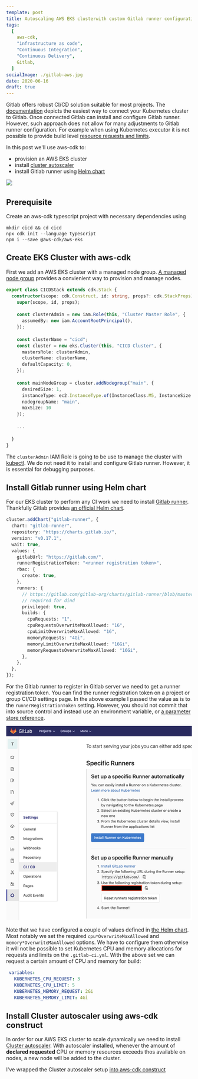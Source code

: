 ```yaml
---
template: post
title: Autoscaling AWS EKS clusterwith custom Gitlab runner configuration
tags:
  [
    aws-cdk,
    "infrastructure as code",
    "Continuous Integration",
    "Continuous Delivery",
    Gitlab,
  ]
socialImage: ./gitlab-aws.jpg
date: 2020-06-16
draft: true
---
```


Gitlab offers robust CI/CD solution suitable for most projects.
The [documentation](https://docs.gitlab.com/ee/user/project/clusters/add_remove_clusters.html) depicts the easiest way to connect your Kubernetes cluster to Gitlab.
Once connected Gitlab can install and configure Gitlab runner.
However, such approach does not allow for many adjustments to Gitlab runner configuration.
For example when using Kubernetes executor it is not possible to provide build level [resource requests and limits](https://docs.gitlab.com/runner/executors/kubernetes.html#overwriting-build-resources).

In this post we'll use aws-cdk to:

- provision an AWS EKS cluster
- install [cluster autoscaler](https://docs.aws.amazon.com/eks/latest/userguide/cluster-autoscaler.html)
- install Gitlab runner using [Helm chart](https://docs.gitlab.com/runner/install/kubernetes.html)

![](./gitlab-aws.jpg)

## Prerequisite

Create an aws-cdk typescript project with necessary dependencies using

```shell
mkdir cicd && cd cicd
npx cdk init --language typescript
npm i --save @aws-cdk/aws-eks
```

## Create EKS Cluster with aws-cdk

First we add an AWS EKS cluster with a managed node group.
[A managed node group](https://docs.aws.amazon.com/eks/latest/userguide/managed-node-groups.html) provides a convienient way to provision and manage nodes.

```typescript
export class CICDStack extends cdk.Stack {
  constructor(scope: cdk.Construct, id: string, props?: cdk.StackProps) {
    super(scope, id, props);

    const clusterAdmin = new iam.Role(this, "Cluster Master Role", {
      assumedBy: new iam.AccountRootPrincipal(),
    });

    const clusterName = "cicd";
    const cluster = new eks.Cluster(this, "CICD Cluster", {
      mastersRole: clusterAdmin,
      clusterName: clusterName,
      defaultCapacity: 0,
    });

    const mainNodeGroup = cluster.addNodegroup("main", {
      desiredSize: 1,
      instanceType: ec2.InstanceType.of(InstanceClass.M5, InstanceSize.XLARGE2),
      nodegroupName: "main",
      maxSize: 10
    });

    ...

  }
}
```

The `clusterAdmin` IAM Role is going to be use to manage the cluster with [kubectl](https://kubernetes.io/docs/tasks/tools/install-kubectl/).
We do not need it to install and configure Gitlab runner. However, it is essential for debugging purposes.

## Install Gitlab runner using Helm chart

For our EKS cluster to perform any CI work we need to install [Gitlab runner](https://docs.gitlab.com/runner/install/kubernetes.html).
Thankfully Gitlab provides [an official Helm chart](https://charts.gitlab.io/).

```typescript
cluster.addChart("gitlab-runner", {
  chart: "gitlab-runner",
  repository: "https://charts.gitlab.io/",
  version: "v0.17.1",
  wait: true,
  values: {
    gitlabUrl: "https://gitlab.com/",
    runnerRegistrationToken: "<runner registration token>",
    rbac: {
      create: true,
    },
    runners: {
      // https://gitlab.com/gitlab-org/charts/gitlab-runner/blob/master/values.yaml
      // required for dind
      privileged: true,
      builds: {
        cpuRequests: "1",
        cpuRequestsOverwriteMaxAllowed: "16",
        cpuLimitOverwriteMaxAllowed: "16",
        memoryRequests: "4Gi",
        memoryLimitOverwriteMaxAllowed: "16Gi",
        memoryRequestsOverwriteMaxAllowed: "16Gi",
      },
    },
  },
});
```

For the Gitlab runner to register in Gitlab server we need to get a runner registration token.
You can find the runner registration token on a project or group CI/CD settings page.
In the above example I passed the value as is to the `runnerRegistrationToken` setting.
However, you should not commit that into source control and instead use an environment variable,
or [a parameter store reference](https://docs.aws.amazon.com/cdk/latest/guide/get_ssm_value.html).

![runner registration token](./registration-token.png)

Note that we have configured a couple of values defined in [the Helm chart](https://gitlab.com/gitlab-org/charts/gitlab-runner/blob/master/values.yaml).
Most notably we set the required `cpu*OverwriteMaxAllowed` and `memory*OverwriteMaxAllowed` options.
We have to configure them otherwise it will not be possible to set Kubernetes CPU and memory allocations for requests and limits on the `.gitlab-ci.yml`.
With the above set we can request a certain amount of CPU and memory for build:

```yaml
 variables:
   KUBERNETES_CPU_REQUEST: 3
   KUBERNETES_CPU_LIMIT: 5
   KUBERNETES_MEMORY_REQUEST: 2Gi
   KUBERNETES_MEMORY_LIMIT: 4Gi
```

## Install Cluster autoscaler using aws-cdk construct

In order for our AWS EKS cluster to scale dynamically we need to install [Cluster autoscaler](https://docs.aws.amazon.com/eks/latest/userguide/cluster-autoscaler.html).
With autoscaler installed, whenever the amount of **declared requested** CPU or memory resources exceeds thos available on nodes, a new node will be added to the cluster.

I've wrapped the Cluster autoscaler setup [into aws-cdk construct]()
